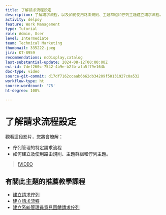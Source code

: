```yaml
---
title: 了解請求流程設定
description: 了解請求流程，以及如何使用路由規則、主題群組和佇列主題建立請求流程。
activity: delpoy
feature: Work Management
type: Tutorial
role: Admin, User
level: Intermediate
team: Technical Marketing
thumbnail: 335222.jpeg
jira: KT-8959
recommendations: noDisplay,catalog
last-substantial-update: 2024-08-12T00:00:00Z
exl-id: 7def260c-7542-4b9e-b2fb-afa5f79e164b
doc-type: video
source-git-commit: d17df7162ccaab6b62db34209f50131927c0a532
workflow-type: ht
source-wordcount: '75'
ht-degree: 100%

---
```


# 了解請求流程設定

觀看這段影片，您將會瞭解：

* 佇列管理的特定請求流程
* 如何建立及使用路由規則、主題群組和佇列主題。

>[!VIDEO](https://video.tv.adobe.com/v/335222/?quality=12&learn=on&enablevpops)

## 有關此主題的推薦教學課程

* [建立請求佇列](/help/manage-work/request-queues/create-a-request-queue.md)
* [建立請求流程](/help/manage-work/request-queues/create-a-request-flow.md)
* [建立系統管理員意見回饋請求佇列](/help/manage-work/request-queues/create-a-system-admin-feedback-request-queue.md)
